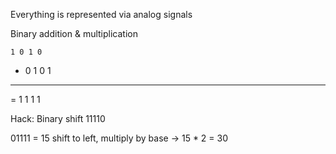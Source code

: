 
Everything is represented via analog signals

Binary addition  & multiplication 

	1 0 1 0
+ 0 1 0 1
----------
= 1 1 1 1



Hack: Binary shift
11110

01111 = 15
shift to left, multiply by base -> 15 * 2 = 30

